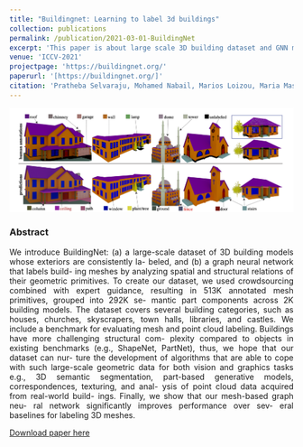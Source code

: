 ```yaml
---
title: "Buildingnet: Learning to label 3d buildings"
collection: publications
permalink: /publication/2021-03-01-BuildingNet
excerpt: 'This paper is about large scale 3D building dataset and GNN model for part labelling.'
venue: 'ICCV-2021'
projectpage: 'https://buildingnet.org/'
paperurl: '[https://buildingnet.org/]'
citation: 'Pratheba Selvaraju, Mohamed Nabail, Marios Loizou, Maria Maslioukova, Melinos Averkiou, Andreas Andreou, Siddhartha Chaudhuri, Evangelos Kalogerakis (2021). &quot;Buildingnet: Learning to label 3d buildings.&quot; <i>ICCV</i>.'
---
```

<img src = '../images/BuildingNet.png'>
<div style="text-align: justify">
<h3>Abstract</h3>
We introduce BuildingNet: (a) a large-scale dataset of 3D building models whose exteriors are consistently la- beled, and (b) a graph neural network that labels build- ing meshes by analyzing spatial and structural relations of their geometric primitives. To create our dataset, we used crowdsourcing combined with expert guidance, resulting in 513K annotated mesh primitives, grouped into 292K se- mantic part components across 2K building models. The dataset covers several building categories, such as houses, churches, skyscrapers, town halls, libraries, and castles. We include a benchmark for evaluating mesh and point cloud labeling. Buildings have more challenging structural com- plexity compared to objects in existing benchmarks (e.g., ShapeNet, PartNet), thus, we hope that our dataset can nur- ture the development of algorithms that are able to cope with such large-scale geometric data for both vision and graphics tasks e.g., 3D semantic segmentation, part-based generative models, correspondences, texturing, and anal- ysis of point cloud data acquired from real-world build- ings. Finally, we show that our mesh-based graph neu- ral network significantly improves performance over sev- eral baselines for labeling 3D meshes.
  
[Download paper here](https://drive.google.com/file/d/1aD5AIkx58k7EyK8Utg8vKv2Y_UMZ--pv/view)
</div>
